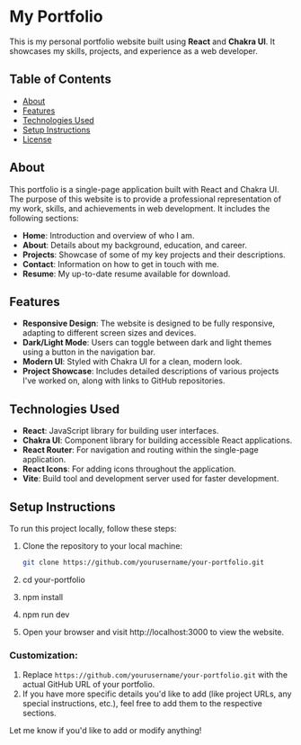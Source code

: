 # My Portfolio

This is my personal portfolio website built using **React** and **Chakra UI**. It showcases my skills, projects, and experience as a web developer.

## Table of Contents

- [About](#about)
- [Features](#features)
- [Technologies Used](#technologies-used)
- [Setup Instructions](#setup-instructions)
- [License](#license)

## About

This portfolio is a single-page application built with React and Chakra UI. The purpose of this website is to provide a professional representation of my work, skills, and achievements in web development. It includes the following sections:

- **Home**: Introduction and overview of who I am.
- **About**: Details about my background, education, and career.
- **Projects**: Showcase of some of my key projects and their descriptions.
- **Contact**: Information on how to get in touch with me.
- **Resume**: My up-to-date resume available for download.

## Features

- **Responsive Design**: The website is designed to be fully responsive, adapting to different screen sizes and devices.
- **Dark/Light Mode**: Users can toggle between dark and light themes using a button in the navigation bar.
- **Modern UI**: Styled with Chakra UI for a clean, modern look.
- **Project Showcase**: Includes detailed descriptions of various projects I've worked on, along with links to GitHub repositories.

## Technologies Used

- **React**: JavaScript library for building user interfaces.
- **Chakra UI**: Component library for building accessible React applications.
- **React Router**: For navigation and routing within the single-page application.
- **React Icons**: For adding icons throughout the application.
- **Vite**: Build tool and development server used for faster development.

## Setup Instructions

To run this project locally, follow these steps:

1. Clone the repository to your local machine:

   ```bash
   git clone https://github.com/yourusername/your-portfolio.git

2. cd your-portfolio

3. npm install

4. npm run dev

5. Open your browser and visit http://localhost:3000 to view the website.


### Customization:
1. Replace `https://github.com/yourusername/your-portfolio.git` with the actual GitHub URL of your portfolio.
2. If you have more specific details you'd like to add (like project URLs, any special instructions, etc.), feel free to add them to the respective sections.

Let me know if you'd like to add or modify anything!



